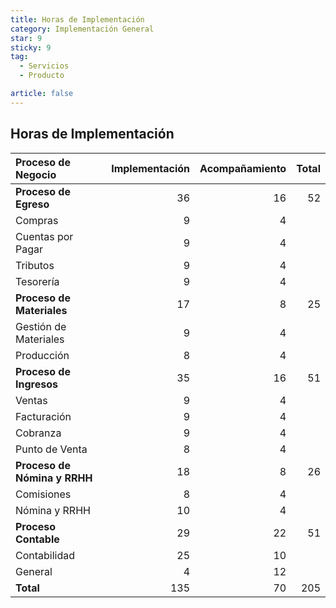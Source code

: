 ```yaml
---
title: Horas de Implementación 
category: Implementación General
star: 9
sticky: 9
tag:
  - Servicios
  - Producto

article: false
---
```


## Horas de Implementación 

Proceso de Negocio | Implementación | Acompañamiento | Total
:-- | --: | --: | --:
**Proceso de Egreso** | 36 | 16 | 52 
  Compras | 9 | 4 |  
  Cuentas por Pagar | 9 | 4 |  
  Tributos | 9 | 4 |  
  Tesorería | 9 | 4 |  
**Proceso de Materiales** | 17 | 8 | 25
  Gestión de Materiales | 9 | 4 |  
  Producción | 8 | 4 |  
**Proceso de Ingresos** | 35 | 16 | 51
  Ventas | 9 | 4 |  
  Facturación | 9 | 4 |  
  Cobranza | 9 | 4 |  
  Punto de Venta | 8 | 4 |  
**Proceso de Nómina y RRHH** | 18 | 8 | 26
  Comisiones | 8 | 4 |  
  Nómina y RRHH | 10 | 4 |  
**Proceso Contable** | 29 | 22 | 51
  Contabilidad | 25 | 10 |  
  General | 4 | 12 |  
**Total** | 135 | 70 | 205
